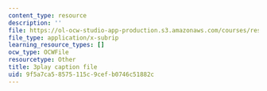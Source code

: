 ```yaml
---
content_type: resource
description: ''
file: https://ol-ocw-studio-app-production.s3.amazonaws.com/courses/res-18-009-learn-differential-equations-up-close-with-gilbert-strang-and-cleve-moler-fall-2015/9f5a7ca58575115c9cefb0746c51882c_eeMJg4uI7o0.srt
file_type: application/x-subrip
learning_resource_types: []
ocw_type: OCWFile
resourcetype: Other
title: 3play caption file
uid: 9f5a7ca5-8575-115c-9cef-b0746c51882c
---
```

